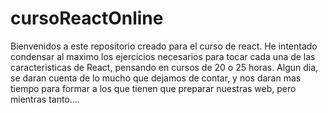 # cursoReactOnline

Bienvenidos a este repositorio creado para el curso de react. 
He intentado condensar al maximo los ejercicios necesarios para tocar cada una de las caracteristicas de React, 
pensando en cursos de 20 o 25 horas. Algun dia, se daran cuenta de lo mucho que dejamos de contar, 
y nos daran mas tiempo para formar a los que tienen que preparar nuestras web, pero mientras tanto....
